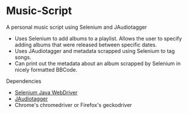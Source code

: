 # Music-Script
A personal music script using Selenium and JAudiotagger

* Uses Selenium to add albums to a playlist. Allows the user to specify adding albums that were released between specific dates.
* Uses JAudiotagger and metadata scrapped using Selenium to tag songs. 
* Can print out the metadata about an album scrapped by Selenium in nicely formatted BBCode. 

Dependencies

* [Selenium Java WebDriver](https://www.seleniumhq.org/download/)
* [JAudiotagger](http://www.jthink.net/jaudiotagger/)
* Chrome's chromedriver or Firefox's geckodriver
